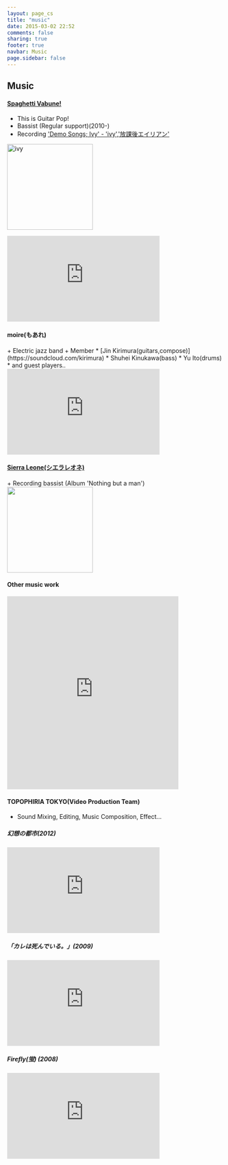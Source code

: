 ```yaml
---
layout: page_cs
title: "music"
date: 2015-03-02 22:52
comments: false
sharing: true
footer: true
navbar: Music
page.sidebar: false
---
```


## Music

<div markdown="1" class="row">

#### [Spaghetti Vabune!](http://vabune.com/)

<div markdown="1" class="col-md-6">

+ This is Guitar Pop\!
+ Bassist (Regular support)(2010-)
+ Recording ['Demo Songs; Ivy' - 'ivy','放課後エイリアン'](https://soundcloud.com/vabune/ivy)　

</div>

<div markdown="1" class="col-md-6">

<a href="https://soundcloud.com/vabune/ivy" title="ivy"><img src="http://farm8.staticflickr.com/7452/12265233734_ae6e6e418c.jpg" width="200" height="200" alt="ivy"></a>

</div>

</div>

<div markdown="1" class="row">

<div class="col-md-2"></div>
<div markdown="1" class="col-md-4 col-offset-2">
<iframe frameborder="0" height="200" src="http://www.youtube.com/embed/zEDqsq-lWQg" width="356"></iframe>	
</div>
<div class="col-md-2"></div>

</div>

<div markdown="1" class="row">

#### moire(もあれ)

<div markdown="1" class="col-md-6">
+ Electric jazz band
+ Member
	* [Jin Kirimura(guitars,compose)](https://soundcloud.com/kirimura)
	* Shuhei Kinukawa(bass)
	* Yu Ito(drums)
	* and guest players..
</div>
<div markdown="1" class="col-md-6">
<iframe frameborder="0" height="200" src="http://www.youtube.com/embed/GmVDxWqfQDg" width="356">
</iframe>
</div>
</div>

<div markdown="1" class="row">

#### [Sierra Leone(シエラレオネ)](http://sierraleone.jp/)

<div markdown="1" class="col-md-6">
+ Recording bassist (Album 'Nothing but a man')
</div>

<div class="col-md-6">
	<img src="http://media.tumblr.com/tumblr_lsypfvkzwE1qjsa49.jpg" height="200">
</div>
</div>

<div markdown="1" class="row">

#### Other music work

<div class="col-md-6">
	<http://soundcloud.com/kinushu/>
</div>

<div class="col-md-6">
	<iframe width="400" height="450" scrolling="no" frameborder="no" src="https://w.soundcloud.com/player/?url=https%3A//api.soundcloud.com/users/2890942&amp;color=bd6f3a&amp;auto_play=false&amp;show_artwork=false"></iframe>
</div>
</div>


<div markdown="1" class="row">

#### TOPOPHIRIA TOKYO(Video Production Team)
+ Sound Mixing, Editing, Music Composition, Effect...

##### 幻想の都市(2012)

<iframe width="356" height="200" src="http://www.youtube.com/embed/swq_qTM0ptg" frameborder="0" allowfullscreen></iframe>

##### 「カレは死んでいる。」(2009)

<iframe width="356" height="200" src="http://www.youtube.com/embed/Q3TwH26-UQU" frameborder="0" allowfullscreen></iframe>

##### Firefly(蛍) (2008)

<iframe width="356" height="200" src="http://www.youtube.com/embed/1uo8crulYjo" frameborder="0" allowfullscreen></iframe>



